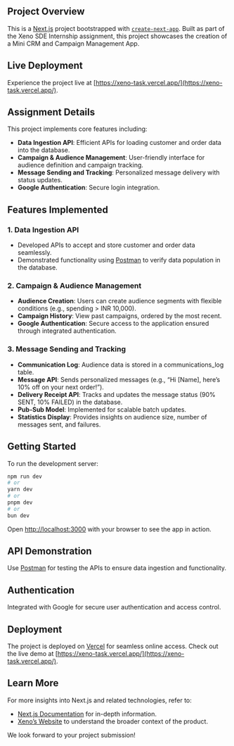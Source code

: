 ## Project Overview

This is a [Next.js](https://nextjs.org) project bootstrapped with [`create-next-app`](https://github.com/vercel/next.js/tree/canary/packages/create-next-app). Built as part of the Xeno SDE Internship assignment, this project showcases the creation of a Mini CRM and Campaign Management App.

## Live Deployment
Experience the project live at [https://xeno-task.vercel.app/](https://xeno-task.vercel.app/).

## Assignment Details

This project implements core features including:
- **Data Ingestion API**: Efficient APIs for loading customer and order data into the database.
- **Campaign & Audience Management**: User-friendly interface for audience definition and campaign tracking.
- **Message Sending and Tracking**: Personalized message delivery with status updates.
- **Google Authentication**: Secure login integration.

## Features Implemented

### 1. Data Ingestion API
- Developed APIs to accept and store customer and order data seamlessly.
- Demonstrated functionality using [Postman](https://www.postman.com/) to verify data population in the database.

### 2. Campaign & Audience Management
- **Audience Creation**: Users can create audience segments with flexible conditions (e.g., spending > INR 10,000).
- **Campaign History**: View past campaigns, ordered by the most recent.
- **Google Authentication**: Secure access to the application ensured through integrated authentication.

### 3. Message Sending and Tracking
- **Communication Log**: Audience data is stored in a communications_log table.
- **Message API**: Sends personalized messages (e.g., “Hi [Name], here’s 10% off on your next order!”).
- **Delivery Receipt API**: Tracks and updates the message status (90% SENT, 10% FAILED) in the database.
- **Pub-Sub Model**: Implemented for scalable batch updates.
- **Statistics Display**: Provides insights on audience size, number of messages sent, and failures.

## Getting Started

To run the development server:

```bash
npm run dev
# or
yarn dev
# or
pnpm dev
# or
bun dev
```

Open [http://localhost:3000](http://localhost:3000) with your browser to see the app in action.

## API Demonstration
Use [Postman](https://www.postman.com/) for testing the APIs to ensure data ingestion and functionality.

## Authentication
Integrated with Google for secure user authentication and access control.

## Deployment
The project is deployed on [Vercel](https://vercel.com/) for seamless online access. Check out the live demo at [https://xeno-task.vercel.app/](https://xeno-task.vercel.app/).

## Learn More
For more insights into Next.js and related technologies, refer to:
- [Next.js Documentation](https://nextjs.org/docs) for in-depth information.
- [Xeno’s Website](https://www.getxeno.com/) to understand the broader context of the product.

We look forward to your project submission!
